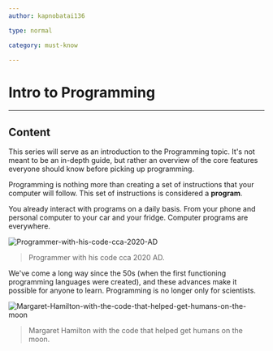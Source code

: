 ```yaml
---
author: kapnobatai136

type: normal

category: must-know

---
```


# Intro to Programming

---
## Content

This series will serve as an introduction to the Programming topic. It's not meant to be an in-depth guide, but rather an overview of the core features everyone should know before picking up programming.

Programming is nothing more than creating a set of instructions that your computer will follow. This set of instructions is considered a **program**.

You already interact with programs on a daily basis. From your phone and personal computer to your car and your fridge. Computer programs are everywhere.

![Programmer-with-his-code-cca-2020-AD](https://img.enkipro.com/eb78af66dd322c4af4b0de2087defb53.jpeg)

> Programmer with his code cca 2020 AD.

We've come a long way since the 50s (when the first functioning programming languages were created), and these advances make it possible for anyone to learn. Programming is no longer only for scientists.

![Margaret-Hamilton-with-the-code-that-helped-get-humans-on-the-moon](https://img.enkipro.com/2f391bea71138c89b937f6cab4dc3612.jpeg)

> Margaret Hamilton with the code that helped get humans on the moon.